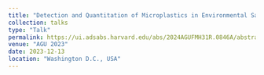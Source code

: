 ```yaml
---
title: "Detection and Quantitation of Microplastics in Environmental Samples"
collection: talks
type: "Talk"
permalink: https://ui.adsabs.harvard.edu/abs/2024AGUFMH31R.0846A/abstract
venue: "AGU 2023"
date: 2023-12-13
location: "Washington D.C., USA"
---
```



